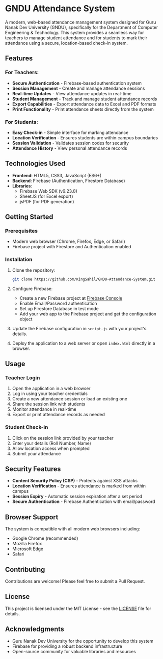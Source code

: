 # GNDU Attendance System

A modern, web-based attendance management system designed for Guru Nanak Dev University (GNDU), specifically for the Department of Computer Engineering & Technology. This system provides a seamless way for teachers to manage student attendance and for students to mark their attendance using a secure, location-based check-in system.

## Features

### For Teachers:
- **Secure Authentication** - Firebase-based authentication system
- **Session Management** - Create and manage attendance sessions
- **Real-time Updates** - View attendance updates in real-time
- **Student Management** - Track and manage student attendance records
- **Export Capabilities** - Export attendance data to Excel and PDF formats
- **Print Functionality** - Print attendance sheets directly from the system

### For Students:
- **Easy Check-in** - Simple interface for marking attendance
- **Location Verification** - Ensures students are within campus boundaries
- **Session Validation** - Validates session codes for security
- **Attendance History** - View personal attendance records

## Technologies Used

- **Frontend**: HTML5, CSS3, JavaScript (ES6+)
- **Backend**: Firebase (Authentication, Firestore Database)
- **Libraries**:
  - Firebase Web SDK (v9.23.0)
  - SheetJS (for Excel export)
  - jsPDF (for PDF generation)

## Getting Started

### Prerequisites
- Modern web browser (Chrome, Firefox, Edge, or Safari)
- Firebase project with Firestore and Authentication enabled

### Installation

1. Clone the repository:
   ```bash
   git clone https://github.com/KingSahil/GNDU-Attendance-System.git
   ```

2. Configure Firebase:
   - Create a new Firebase project at [Firebase Console](https://console.firebase.google.com/)
   - Enable Email/Password authentication
   - Set up Firestore Database in test mode
   - Add your web app to the Firebase project and get the configuration object

3. Update the Firebase configuration in `script.js` with your project's details.

4. Deploy the application to a web server or open `index.html` directly in a browser.

## Usage

### Teacher Login
1. Open the application in a web browser
2. Log in using your teacher credentials
3. Create a new attendance session or load an existing one
4. Share the session link with students
5. Monitor attendance in real-time
6. Export or print attendance records as needed

### Student Check-in
1. Click on the session link provided by your teacher
2. Enter your details (Roll Number, Name)
3. Allow location access when prompted
4. Submit your attendance

## Security Features

- **Content Security Policy (CSP)** - Protects against XSS attacks
- **Location Verification** - Ensures attendance is marked from within campus
- **Session Expiry** - Automatic session expiration after a set period
- **Secure Authentication** - Firebase Authentication with email/password

## Browser Support

The system is compatible with all modern web browsers including:
- Google Chrome (recommended)
- Mozilla Firefox
- Microsoft Edge
- Safari

## Contributing

Contributions are welcome! Please feel free to submit a Pull Request.

## License

This project is licensed under the MIT License - see the [LICENSE](LICENSE) file for details.

## Acknowledgments

- Guru Nanak Dev University for the opportunity to develop this system
- Firebase for providing a robust backend infrastructure
- Open-source community for valuable libraries and resources
